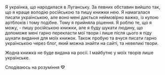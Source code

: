 Я українка, що народилася в Луганську. За певних обставин вийшло так, що я краще володію російською та пишу книжки нею.
Я намагалася писати українською, але воно мені дається неймовірно важко, із купою артблоків і тому подібне. Тому я
прийняла рішення. Я роблю те, що я можу, - пишу російською книжки, але я буду шукати людину, що допоможе мені гарно
перекласти мої твори і лише після цього я піду шукати видання для моїх книжок. Також пробую та вчуся писати гарно
українською через блог, який можна знайти на сайті, та невеликі твори.

Жодна книжка не буде видана на росії. І майбутнє у моїх творів лише українське.

Сподіваюсь на розуміння **♡**

